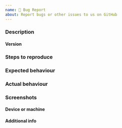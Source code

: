 ```yaml
---
name: 🐛 Bug Report
about: Report bugs or other issues to us on GitHub
---
```


<!--
   SUPPORT REQUESTS:
   This is for reporting bugs in Mempool, not for support requests. 
   If you have a support request, please join our Keybase or Matrix:
   https://keybase.io/team/mempool
   https://matrix.to/#/#mempool:bitcoin.kyoto
-->

### Description

<!-- brief description of the bug -->

#### Version

<!-- commit id or version number -->

### Steps to reproduce

<!-- if you can reliably reproduce the bug, list the steps here -->

### Expected behaviour

<!-- description of the expected behavior -->

### Actual behaviour

<!-- explain what happened instead of the expected behaviour -->

### Screenshots

<!-- Screenshots if gui related, drag and drop to add to the issue -->

#### Device or machine

<!-- device/machine used, operating system -->

#### Additional info

<!-- Additional information useful for debugging (e.g. logs) -->

